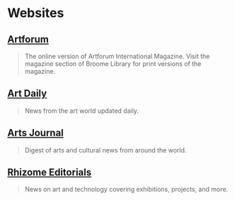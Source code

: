 # Websites

## [Artforum]()
> The online version of Artforum International Magazine. Visit the magazine section of Broome Library for print versions of the magazine.

## [Art Daily]()
> News from the art world updated daily.

## [Arts Journal]()
> Digest of arts and cultural news from around the world.

## [Rhizome Editorials]()
> News on art and technology covering exhibitions, projects, and more.
